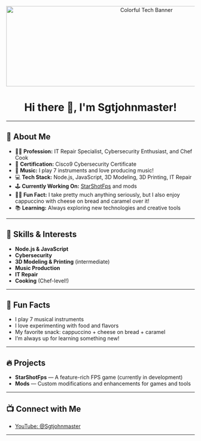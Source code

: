 <!-- Banner -->
<p align="center">
  <img src="[https://user-images.githubusercontent.com/your-banner-image-link-here.png](https://devimages-cdn.apple.com/wwdc-services/articles/images/3D5F5DD3-14F7-4384-94C0-798D15EE7CD7/2048.jpeg)" alt="Colorful Tech Banner" width="734" height="215"/>
</p>

<h1 align="center">Hi there 👋, I'm Sgtjohnmaster!</h1>

---

## 🚀 About Me

- 👨‍💻 **Profession:** IT Repair Specialist, Cybersecurity Enthusiast, and Chef Cook  
- 🏅 **Certification:** Cisco9 Cybersecurity Certificate
- 🎸 **Music:** I play 7 instruments and love producing music!
- 💻 **Tech Stack:** Node.js, JavaScript, 3D Modeling, 3D Printing, IT Repair
- 🕹️ **Currently Working On:** [StarShotFps](#) and mods
- 🧑‍🍳 **Fun Fact:** I take pretty much anything seriously, but I also enjoy cappuccino with cheese on bread and caramel over it!
- 📚 **Learning:** Always exploring new technologies and creative tools

---

## 🌟 Skills & Interests

- **Node.js & JavaScript**  
- **Cybersecurity**  
- **3D Modeling & Printing** (intermediate)  
- **Music Production**  
- **IT Repair**  
- **Cooking** (Chef-level!)

---

## 🎵 Fun Facts

- I play 7 musical instruments  
- I love experimenting with food and flavors  
- My favorite snack: cappuccino + cheese on bread + caramel  
- I’m always up for learning something new!

---

## 🔥 Projects

- **StarShotFps** — A feature-rich FPS game (currently in development)
- **Mods** — Custom modifications and enhancements for games and tools

---

## 📺 Connect with Me

- [YouTube: @Sgtjohnmaster](https://www.youtube.com/@Sgtjohnmaster)

---

<!-- Banner image credit: Replace the src above with your own banner image if hosting elsewhere. 
     Example: <img src="https://your-link-to-banner-image.jpg" ... /> 
     You can use the colorful circuit banner you provided! -->
